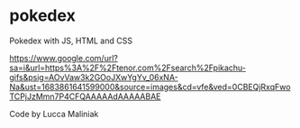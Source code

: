 # pokedex
Pokedex with JS, HTML and CSS

https://www.google.com/url?sa=i&url=https%3A%2F%2Ftenor.com%2Fsearch%2Fpikachu-gifs&psig=AOvVaw3k2GOoJXwYgYv_06xNA-Na&ust=1683861641599000&source=images&cd=vfe&ved=0CBEQjRxqFwoTCPjJzMmn7P4CFQAAAAAdAAAAABAE

Code by Lucca Maliniak
